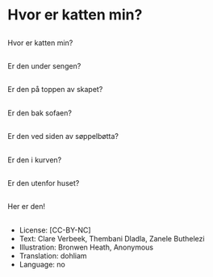 # Hvor er katten min?

##
Hvor er katten min?

##
Er den under sengen?

##
Er den på toppen av skapet?

##
Er den bak sofaen?

##
Er den ved siden av søppelbøtta?

##
Er den i kurven?

##
Er den utenfor huset?

##
Her er den!

##
* License: [CC-BY-NC]
* Text: Clare Verbeek, Thembani Dladla, Zanele Buthelezi
* Illustration: Bronwen Heath, Anonymous
* Translation: dohliam
* Language: no
